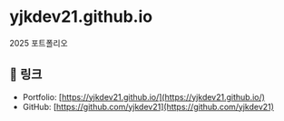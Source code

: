 # yjkdev21.github.io

2025 포트폴리오

## 📌 링크
- Portfolio: [https://yjkdev21.github.io/](https://yjkdev21.github.io/)
- GitHub: [https://github.com/yjkdev21](https://github.com/yjkdev21)